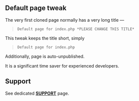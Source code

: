 ## Default page tweak

The very first cloned page normally has a very long title &mdash;
> `Default page for index.php *PLEASE CHANGE THIS TITLE*`

This tweak keeps the title short, simply
> `Default page for index.php`

Additionally, page is auto-unpublished.

It is a significant time saver for experienced developers.


## Support

See dedicated [**SUPPORT**](/SUPPORT.md) page.

